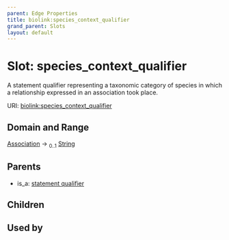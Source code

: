 ```yaml
---
parent: Edge Properties
title: biolink:species_context_qualifier
grand_parent: Slots
layout: default
---
```


# Slot: species_context_qualifier


A statement qualifier representing a taxonomic category of species in which a relationship expressed in an association took place.

URI: [biolink:species_context_qualifier](https://w3id.org/biolink/vocab/species_context_qualifier)

## Domain and Range

[Association](Association.md) ->  <sub>0..1</sub> [String](types/String.md)

## Parents

 *  is_a: [statement qualifier](statement_qualifier.md)

## Children


## Used by

